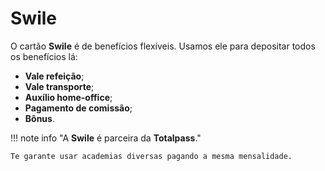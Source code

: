 # Swile

O cartão **Swile** é de benefícios flexíveis. Usamos ele para depositar todos os benefícios lá:

 - **Vale refeição**;
 - **Vale transporte**;
 - **Auxílio home-office**;
 - **Pagamento de comissão**;
 - **Bônus**.

!!! note info "A **Swile** é parceira da **Totalpass**." 

    Te garante usar academias diversas pagando a mesma mensalidade.